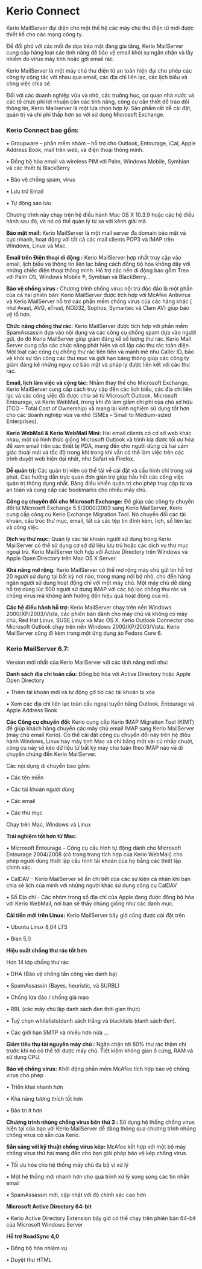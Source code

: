 # Kerio Connect

Kerio MailServer đại diện cho một thế hệ các máy chủ thư điện tử mới được thiết kế cho các mạng công ty. 

Để đối phó với các mối đe dọa bảo mật đang gia tăng, Kerio MailServer cung cấp hàng loạt các tính năng để bảo vệ email khỏi sự ngăn chặn và lây nhiễm do virus máy tính hoặc gởi email rác. 

Kerio MailServer là một máy chủ thư điện tử an toàn hiện đại cho phép các công ty cộng tác với nhau qua email, các địa chỉ liên lạc, các lịch biểu và công việc chia sẻ. 

Đối với các doanh nghiệp vừa và nhỏ, các trường học, cơ quan nhà nước và các tổ chức phi lợi nhuận cần các tính năng, công cụ cần thiết để trao đổi thông tin, Kerio Mailserver là một lựa chọn hợp lý. Sản phẩm rất dễ cài đặt, quản trị và chi phí thấp hơn so với sử dụng Microsoft Exchange.

### Kerio Connect bao gồm:

• Groupware – phần mềm nhóm – hỗ trợ cho Outlook, Entourage, iCal, Apple Address Book, mail trên web, và điện thoại thông minh.

• Đồng bộ hóa email và wireless PIM với Palm, Windows Mobile, Symbian và các thiết bị BlackBerry

• Bảo vệ chống spam, virus

• Lưu trữ Email

• Tự động sao lưu

Chương trình này chạy trên hệ điều hành Mac OS X 10.3.9 hoặc các hệ điều hành sau đó, và nó có thể quản lý từ xa với kênh giải mã.

**Bảo mật mail:** Kerio MailServer là một mail server đa domain bảo mật và cực nhanh, hoạt động với tất cả các mail clients POP3 và IMAP trên Windows, Linux và Mac.

**Email trên Điện thoại di động :** Kerio MailServer hợp nhất truy cập vào email, lịch biểu và thông tin liên lạc bằng cách đồng bộ hóa không dây với những chiếc điện thoại thông minh. Hỗ trợ các nền di động bao gồm Treo với Palm OS, Windows Mobile ®, Symbian và BlackBerry…

**Bảo vệ chống virus :** Chương trình chống virus nội trú độc đáo là một phần của cả hai phiên bản: Kerio MailServer được tích hợp với McAfee Antivirus và Kerio MailServer hỗ trợ các phần mềm chống virus của các hãng khác ( như Avast, AVG, eTrust, NOD32, Sophos, Symantec và Clam AV) giúp bảo vệ tố hơn.

**Chức năng chống thư rác:** Kerio MailServer được tích hợp với phần mềm SpamAssassin dựa vào nội dung và các công cụ chống spam dựa vào người gửi, do đó Kerio MailServer giúp giảm đáng kể số lượng thư rác. Kerio Mail Server cung cấp các chức năng phát hiện và cô lập các thư rác toàn diện. Một loạt các công cụ chống thư rác tiên tiến và mạnh mẽ như Caller ID, bảo vệ khỏi sự tấn công các thư mục và giới hạn băng thông giúp các công ty giảm đáng kể những nguy cơ bảo mật và pháp lý được liên kết với các thư rác.

**Email, lịch làm việc và cộng tác:** Nhằm thay thế cho Microsoft Exchange, Kerio MailServer cung cấp cách truy cập đến các lịch biểu, các địa chỉ liên lạc và các công việc đã được chia sẻ từ Microsoft Outlook, Microsoft Entourage, và Kerio WebMail, trong khi đó làm giảm chi phí của chủ sở hữu (TCO – Total Cost of Ownership) và mang lại kinh nghiệm sử dụng tốt hơn cho các doanh nghiệp vừa và nhỏ (SMEs – Small to Medium-sized Enterprises).

**Kerio WebMail & Kerio WebMail Mini:** Hai email clients có cơ sở web khác nhau, một có hình thức giống Microsoft Outlook và trình kia được tối ưu hóa để xem email trên các thiết bị PDA, mang đến cho người dùng cả hai cảm giác thoải mái và tốc độ trong khi trong khi vẫn có thể làm việc trên các trình duyệt web hiện đại nhất, như Safari và Firefox.

**Dễ quản trị:** Các quản trị viên có thể tải về cài đặt và cấu hình chỉ trong vài phút. Các hướng dẫn trực quan đơn giản trợ giúp hầu hết các công việc quản trị thông dụng nhất. Bảng điều khiển quản trị cho phép truy cập từ xa an toàn và cung cấp các bookmarks cho nhiều máy chủ.

**Công cụ chuyển đổi cho Microsoft Exchange:** Để giúp các công ty chuyển đổi từ Microsoft Exchange 5.5/2000/2003 sang Kerio MailServer, Kerio cung cấp công cụ Kerio Exchange Migration Tool. Nó chuyển đổi các tài khoản, cấu trúc thư mục, email, tất cả các tệp tin đính kèm, lịch, sổ liên lạc và công việc.

**Dịch vụ thư mục:** Quản lý các tài khoản người sử dụng trong Kerio MailServer có thể sử dụng cơ sở dữ liệu lưu trú hoặc các dịch vụ thư mục ngoại trú. Kerio MailServer tích hợp với Active Directory trên Windows và Apple Open Directory trên Mac OS X Server.

**Khả năng mở rộng:** Kerio MailServer có thể mở rộng máy chủ gửi tin hỗ trợ 20 người sử dụng tại bất kỳ nơi nào, trong mạng nội bộ nhỏ, cho đến hàng ngàn người sử dụng hoạt động chỉ với một máy chủ. Một máy chủ dễ dàng hỗ trợ cùng lúc 500 người sử dụng IMAP với các bộ lọc chống thư rác và chống virus mà không ảnh hưởng đến hiệu quả hoạt động của nó.

**Các hệ điều hành hỗ trợ:** Kerio MailServer chạy trên nền Windows 2000/XP/2003/Vista, các phiên bản dành cho máy chủ và không có máy chủ, Red Hat Linux, SUSE Linux và Mac OS X. Kerio Outlook Connector cho Microsoft Outlook chạy trên nền Windows 2000/XP/2003/Vista. Kerio MailServer cũng đi kèm trong một ứng dụng ảo Fedora Core 6.

### Kerio MailServer 6.7:

Version mới nhất của Kerio MailServer với các tính năng mới như:

**Danh sách địa chỉ toàn cầu:** Đồng bộ hóa với Active Directory hoặc Apple Open Directory

• Thêm tài khoản mới và tự động gỡ bỏ các tài khoản bị xóa

• Xem các địa chỉ liên lạc toàn cầu ngoại tuyến bằng Outlook, Entourage và Apple Address Book

**Các Công cụ chuyển đổi:** Kerio cung cấp Kerio IMAP Migration Tool (KIMT) để giúp khách hàng chuyển các máy chủ email IMAP sang Kerio MailServer (máy chủ email Kerio). Có thể cài đặt công cụ chuyển đổi này trên hệ điều hành Windows, Linux hay máy tính Mac và chỉ bằng một vài cú nhấp chuột, công cụ này sẽ kéo dữ liệu từ bất kỳ máy chủ tuân theo IMAP nào và di chuyển chúng đến Kerio MailServer.

Các nội dụng di chuyển bao gồm:

• Các tên miền

• Các tài khoản người dùng

• Các email

• Các thư mục

Chạy trên Mac, Windows và Linux

**Trải nghiệm tốt hơn từ Mac:**

• Microsoft Entourage – Công cụ cấu hình tự động dành cho Microsoft Entourage 2004/2008 (có trong trang tích hợp của Kerio WebMail) cho phép người dùng thiết lập cấu hình tài khoản của họ bằng các thiết lập chính xác.

• CalDAV - Kerio MailServer sẽ ẩn chi tiết của các sự kiện cá nhân khi bạn chia sẻ lịch của mình với những người khác sử dụng công cụ CalDAV

• Sổ Địa chỉ - Các nhóm trong sổ địa chỉ của Apple đang được đồng bộ hóa với Kerio WebMail, nơi bạn sẽ thấy chúng giống như các danh mục.

**Cải tiến mới trên Linux:** Kerio MailServer bây giờ cũng được cài đặt trên

• Ubuntu Linux 8,04 LTS

• Bian 5,0

**Hiệu suất chống thư rác tốt hơn**

Hơn 14 lớp chống thư rác

• DHA (Bảo vệ chống tấn công vào danh bạ)

• SpamAssassin (Bayes, heuristic, và SURBL)

• Chống lừa đảo / chống giả mạo

• RBL (các máy chủ lập danh sách đen thời gian thực)

• Tuỳ chọn whitelists(danh sách trắng và blacklists (danh sách đen).

• Các giới hạn SMTP và nhiều hơn nữa ...

**Giảm tiêu thụ tài nguyên máy chủ :** Ngăn chặn tới 80% thư rác thậm chí trước khi nó có thể tới được máy chủ. Tiết kiệm không gian ổ cứng, RAM và sử dụng CPU.

**Bảo vệ chống virus:** Khởi động phần mềm McAfee tích hợp bảo vệ chống virus cho phép

• Triển khai nhanh hơn

• Khả năng tương thích tốt hơn

• Bảo trì ít hơn

**Chương trình nhúng chống virus bên thứ 3 :** Sử dụng hệ thống chống virus hiện tại của bạn với Kerio MailServer dễ dàng thông qua chương trình nhúng chống virus có sẵn của Kerio.

**Sẵn sàng với kỹ thuật chống virus kép:** McAfee kết hợp với một bộ máy chống virus thứ hai mang đến cho bạn giải pháp bảo vệ kép chống virus.

• Tối ưu hóa cho hệ thống máy chủ đa bộ vi xử lý

• Một hệ thống mới nhanh hơn cho quá trình xử lý song song các tin nhắn email

• SpamAssassin mới, cập nhật với độ chính xác cao hơn

**Microsoft Active Directory 64-bit**

• Kerio Active Directory Extension bây giờ có thể chạy trên phiên bản 64-bit của Microsoft Windows Server

**Hỗ trợ RoadSync 4,0**

• Đồng bộ hóa nhiệm vụ

• Duyệt thư HTML
